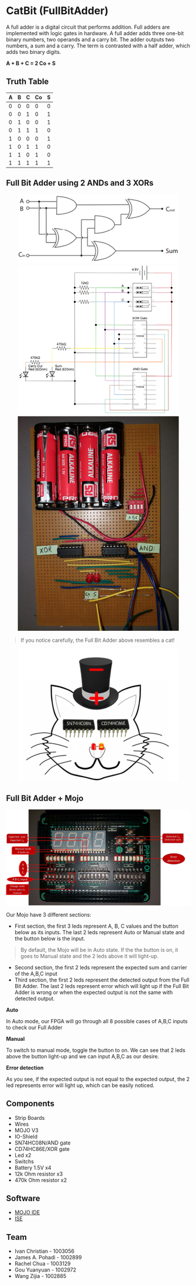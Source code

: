 # CatBit (FullBitAdder)

A full adder is a digital circuit that performs addition. Full adders are implemented with logic gates in hardware. A full adder adds three one-bit binary numbers, two operands and a carry bit. The adder outputs two numbers, a sum and a carry. The term is contrasted with a half adder, which adds two binary digits.

**A + B + C = 2  Co + S**

## Truth Table

A | B | C | Co | S
------------ | ------------- | ------------- | ------------- | -------------
0 | 0 | 0 | 0 | 0
0 | 0 | 1 | 0 | 1
0 | 1 | 0 | 0 | 1
0 | 1 | 1 | 1 | 0
1 | 0 | 0 | 0 | 1
1 | 0 | 1 | 1 | 0
1 | 1 | 0 | 1 | 0
1 | 1 | 1 | 1 | 1

## Full Bit Adder using 2 ANDs and 3 XORs
<p align='center'>  
  <img src='images/gates.png' width='440'/>
  <img src='images/SchematicDiagram.png' width='440'/>
  <img src='images/fullbitadder.jpeg' width='440'/>
</p>

> If you notice carefully, the Full Bit Adder above resembles a cat!
<p align='center'>  
  <img src='images/Cat.png' width='440'/>
</p>

## Full Bit Adder + Mojo

![MOJO](images/MOJO.jpeg)

Our Mojo have 3 different sections:
* First section, the first 3 leds represent A, B, C values and the button below as its inputs. The last 2 leds represent Auto or Manual state and the button below is the input.
> By default, the Mojo will be in Auto state. If the the button is on, it goes to Manual state and the 2 leds above it will light-up.
* Second section, the first 2 leds represent the expected sum and carrier of the A,B,C input
* Third section, the first 2 leds represent the detected output from the Full Bit Adder. The last 2 leds represent error which will light up if the Full Bit Adder is wrong or when the expected output is not the same with detected output.


**Auto**

In Auto mode, our FPGA will go through all 8 possible cases of A,B,C inputs to check our Full Adder


**Manual**

To switch to manual mode, toggle the button to on. We can see that 2 leds above the button light-up and we can input A,B,C as our desire.


**Error detection**

As you see, if the expected output is not equal to the expected output, the 2 led represents error will light up, which can be easily noticed.

## Components
* Strip Boards
* Wires
* MOJO V3
* IO-Shield
* SN74HC08N/AND gate
* CD74HC86E/XOR gate
* Led x2
* Switchs
* Battery 1.5V x4
* 12k Ohm resistor x3
* 470k Ohm resistor x2


## Software
* [MOJO IDE](https://alchitry.com/pages/mojo-ide)
* [ISE](https://alchitry.com/pages/installing-ise)

## Team
* Ivan Christian - 1003056
* James A. Pohadi - 1002899
* Rachel Chua - 1003129
* Gou Yuanyuan - 1002972
* Wang Zijia - 1002885


